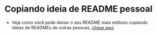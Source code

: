 # Copiando ideia de README pessoal

* Veja como você pode deixar o seu README mais estilozo copiando ideias de READMEs de outras pessoas, [clique aqui](https://app.rocketseat.com.br/node/o-guia-estelar-de-git-hub/group/criando-repositorios/lesson/copiando-ideia-de-readme-pessoal)